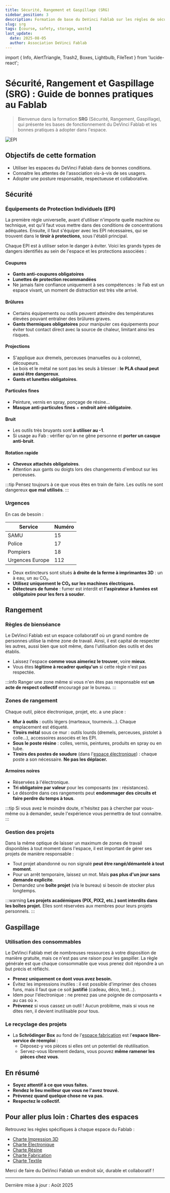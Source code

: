 ```yaml
---
title: Sécurité, Rangement et Gaspillage (SRG)
sidebar_position: 3
description: Formation de base du DeVinci Fablab sur les règles de sécurité, de rangement et d'utilisation responsable des ressources.
slug: srg
tags: [course, safety, storage, waste]
last_update:
  date: 2025-08-05
  author: Association DeVinci Fablab
---
```


import { Info, AlertTriangle, Trash2, Boxes, Lightbulb, FileText } from 'lucide-react';

# Sécurité, Rangement et Gaspillage (SRG) : Guide de bonnes pratiques au Fablab

> Bienvenue dans la formation **SRG** (Sécurité, Rangement, Gaspillage), qui présente les bases de fonctionnement du DeVinci Fablab et les bonnes pratiques à adopter dans l'espace.

![EPI](/assets/docs/srg/ppe-icons.jpg)

## <Info size={32} /> Objectifs de cette formation

- Utiliser les espaces du DeVinci Fablab dans de bonnes conditions.
- Connaitre les attentes de l'association vis-à-vis de ses usagers.
- Adopter une posture responsable, respectueuse et collaborative.

## <AlertTriangle size={32} /> Sécurité

### Équipements de Protection Individuels (EPI)

La première règle universelle, avant d'utiliser n'importe quelle machine ou technique, est qu'il faut vous mettre dans des conditions de concentrations adéquates. Ensuite, il faut s'équiper avec les EPI nécessaires, qui se trouvent dans le **tiroir à protections**, sous l'établi principal.

Chaque EPI est à utiliser selon le danger à éviter. Voici les grands types de dangers identifiés au sein de l'espace et les protections associées :

#### Coupures

- **Gants anti-coupures obligatoires**
- **Lunettes de protection recommandées**
- Ne jamais faire confiance uniquement à ses compétences : le Fab est un espace vivant, un moment de distraction est très vite arrivé.

#### Brûlures

- Certains équipements ou outils peuvent atteindre des températures élevées pouvant entraîner des brûlures graves.
- **Gants thermiques obligatoires** pour manipuler ces équipements pour éviter tout contact direct avec la source de chaleur, limitant ainsi les risques.

#### Projections

- S'applique aux dremels, perceuses (manuelles ou à colonne), découpeurs.
- Le bois et le métal ne sont pas les seuls à blesser : **le PLA chaud peut aussi être dangereux**.
- **Gants et lunettes obligatoires**.

#### Particules fines

- Peinture, vernis en spray, ponçage de résine…
- **Masque anti-particules fines** + **endroit aéré obligatoire**.

#### Bruit

- Les outils très bruyants sont **à utiliser au -1**.
- Si usage au Fab : vérifier qu'on ne gêne personne et **porter un casque anti-bruit**.

#### Rotation rapide

- **Cheveux attachés obligatoires**.
- Attention aux gants ou doigts lors des changements d'embout sur les perceuses.

:::tip
Pensez toujours à ce que vous êtes en train de faire. Les outils ne sont dangereux **que mal utilisés**.
:::

### Urgences

En cas de besoin :

| Service         | Numéro |
| --------------- | ------ |
| SAMU            | 15     |
| Police          | 17     |
| Pompiers        | 18     |
| Urgences Europe | 112    |

- Deux extincteurs sont situés **à droite de la ferme à imprimantes 3D** : un à eau, un au CO₂.
- **Utilisez uniquement le CO₂ sur les machines électriques.**
- **Détecteurs de fumée** : fumer est interdit et **l'aspirateur à fumées est obligatoire pour les fers à souder**.

## <Boxes size={32} /> Rangement

### Règles de bienséance

Le DeVinci Fablab est un espace collaboratif où un grand nombre de personnes utilise la même zone de travail. Ainsi, il est capital de respecter les autres, aussi bien que soit même, dans l'utilisation des outils et des établis.

- Laissez l'espace **comme vous aimeriez le trouver**, voire **mieux**.
- Vous êtes **légitime à recadrer quelqu'un** si cette règle n'est pas respectée.

:::info
Ranger une zone même si vous n'en êtes pas responsable est **un acte de respect collectif** encouragé par le bureau.
:::

### Zones de rangement

Chaque outil, pièce électronique, projet, etc. a une place :

- **Mur à outils** : outils légers (marteaux, tournevis…). Chaque emplacement est étiqueté.
- **Tiroirs métal** sous ce mur : outils lourds (dremels, perceuses, pistolet à colle…), accessoires associés et les EPI.
- **Sous le poste résine** : colles, vernis, peintures, produits en spray ou en tube.
- **Tiroirs des postes de soudure** (dans l'[espace électronique](spaces_charters/electronics.md)) : chaque poste a son nécessaire. **Ne pas les déplacer.**

#### Armoires noires

- Réservées à l'électronique.
- **Tri obligatoire par valeur** pour les composants (ex : résistances).
- Le désordre dans ces rangements peut **endommager des circuits et faire perdre du temps à tous**.

:::tip
Si vous avez le moindre doute, n'hésitez pas à chercher par vous-même ou à demander, seule l'expérience vous permettra de tout connaitre.
:::

### Gestion des projets

Dans la même optique de laisser un maximum de zones de travail disponibles à tout moment dans l'espace, il est important de gérer ses projets de manière responsable :

- Tout projet abandonné ou non signalé **peut être rangé/démantelé à tout moment**.
- Pour un arrêt temporaire, laissez un mot. Mais **pas plus d'un jour sans demande explicite**.
- Demandez une **boîte projet** (via le bureau) si besoin de stocker plus longtemps.

:::warning
**Les projets académiques (PIX, PIX2, etc.) sont interdits dans les boîtes projet.**
Elles sont réservées aux membres pour leurs projets personnels.
:::

## <Trash2 size={32} /> Gaspillage

### Utilisation des consommables

Le DeVinci Fablab met de nombreuses ressources à votre disposition de manière gratuite, mais ce n'est pas une raison pour les gaspiller. La règle générale est que chaque consommable que vous prenez doit répondre à un but précis et réfléchi.

- **Prenez uniquement ce dont vous avez besoin.**
- Évitez les impressions inutiles : il est possible d'imprimer des choses funs, mais il faut que ce soit **justifié** (cadeau, déco, test…).
- Idem pour l'électronique : ne prenez pas une poignée de composants « au cas où ».
- **Prévenez** si vous cassez un outil ! Aucun problème, mais si vous ne dites rien, il devient inutilisable pour tous.

### Le recyclage des projets

- La **Schrödinger Box** au fond de l'[espace fabrication](spaces_charters/fabrication.md) est l'**espace libre-service de réemploi** :
  - Déposez-y vos pièces si elles ont un potentiel de réutilisation.
  - Servez-vous librement dedans, vous pouvez **même ramener les pièces chez vous**.

## <Lightbulb size={32} /> En résumé

- **Soyez attentif à ce que vous faites.**
- **Rendez le lieu meilleur que vous ne l'avez trouvé.**
- **Prévenez quand quelque chose ne va pas.**
- **Respectez le collectif.**

## <FileText size={32} /> Pour aller plus loin : Chartes des espaces

Retrouvez les règles spécifiques à chaque espace du Fablab :

- [Charte Impression 3D](spaces_charters/3D-printing.md)
- [Charte Électronique](spaces_charters/electronics.md)
- [Charte Résine](spaces_charters/resin.md)
- [Charte Fabrication](spaces_charters/fabrication.md)
- [Charte Textile](spaces_charters/textile.md)

Merci de faire du DeVinci Fablab un endroit sûr, durable et collaboratif !

---

Dernière mise à jour : Août 2025
